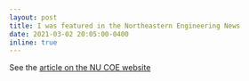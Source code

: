 ```yaml
---
layout: post
title: I was featured in the Northeastern Engineering News
date: 2021-03-02 20:05:00-0400
inline: true
---
```


See the [article on the NU COE website](https://coe.northeastern.edu/news/the-triple-husky-experience/)
